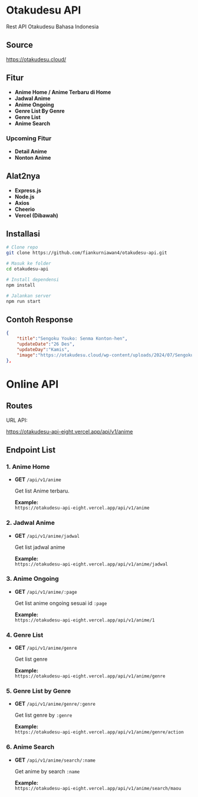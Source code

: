 # Otakudesu API

Rest API Otakudesu Bahasa Indonesia

## Source

https://otakudesu.cloud/

## Fitur

- **Anime Home / Anime Terbaru di Home**
- **Jadwal Anime**
- **Anime Ongoing**
- **Genre List By Genre**
- **Genre List**
- **Anime Search**

### Upcoming Fitur

- **Detail Anime**
- **Nonton Anime**

## Alat2nya

- **Express.js**
- **Node.js**
- **Axios**
- **Cheerio**
- **Vercel (Dibawah)**

## Installasi

```bash
# Clone repo
git clone https://github.com/fiankurniawan4/otakudesu-api.git

# Masuk ke folder
cd otakudesu-api

# Install dependensi
npm install

# Jalankan server
npm run start

```

## Contoh Response

```json
{
    "title":"Sengoku Youko: Senma Konton-hen",
    "updateDate":"26 Des",
    "updateDay":"Kamis",
    "image":"https://otakudesu.cloud/wp-content/uploads/2024/07/Sengoku-Youko-Senam-Konton.jpg"
},
```
# Online API
## Routes

URL API:

https://otakudesu-api-eight.vercel.app/api/v1/anime

## Endpoint List

### 1. Anime Home

- **GET** `/api/v1/anime`

  Get list Anime terbaru.

  **Example:**  
  `https://otakudesu-api-eight.vercel.app/api/v1/anime`

### 2. Jadwal Anime

- **GET** `/api/v1/anime/jadwal`

  Get list jadwal anime

  **Example:**  
  `https://otakudesu-api-eight.vercel.app/api/v1/anime/jadwal`

### 3. Anime Ongoing

- **GET** `/api/v1/anime/:page`

  Get list anime ongoing sesuai id `:page`

  **Example:**  
  `https://otakudesu-api-eight.vercel.app/api/v1/anime/1`

### 4. Genre List

- **GET** `/api/v1/anime/genre`

  Get list genre

  **Example:**  
  `https://otakudesu-api-eight.vercel.app/api/v1/anime/genre`

### 5. Genre List by Genre

- **GET** `/api/v1/anime/genre/:genre`

  Get list genre by `:genre`

  **Example:**  
  `https://otakudesu-api-eight.vercel.app/api/v1/anime/genre/action`

### 6. Anime Search

- **GET** `/api/v1/anime/search/:name`

  Get anime by search `:name`

  **Example:**  
  `https://otakudesu-api-eight.vercel.app/api/v1/anime/search/maou`
